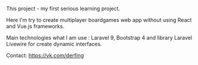 This project - my first serious learning project.

Here I'm try to create multiplayer boardgames web app without using React and Vue.js frameworks.

Main technologies what I am use : Laravel 9, Bootstrap 4 and library Laravel Livewire for create dynamic interfaces.

Contact: https://vk.com/derfing
